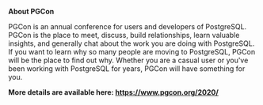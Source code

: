 **About PGCon**

PGCon is an annual conference for users and developers of PostgreSQL. PGCon is the place to meet, discuss, build relationships, learn valuable insights, and generally chat about the work you are doing with PostgreSQL. If you want to learn why so many people are moving to PostgreSQL, PGCon will be the place to find out why. Whether you are a casual user or you've been working with PostgreSQL for years, PGCon will have something for you.

**More details are available here: https://www.pgcon.org/2020/**

